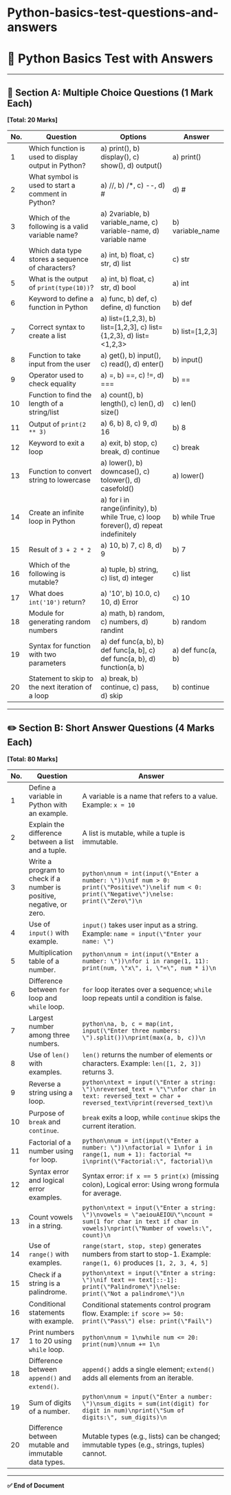 # Python-basics-test-questions-and-answers
# 📝 Python Basics Test with Answers

---

## 📌 Section A: Multiple Choice Questions (1 Mark Each)  
**[Total: 20 Marks]**

| **No.** | **Question** | **Options** | **Answer** |
|---------|--------------|-------------|------------|
| 1 | Which function is used to display output in Python? | a) print(), b) display(), c) show(), d) output() | a) print() |
| 2 | What symbol is used to start a comment in Python? | a) //, b) /*, c) --, d) # | d) # |
| 3 | Which of the following is a valid variable name? | a) 2variable, b) variable_name, c) variable-name, d) variable name | b) variable_name |
| 4 | Which data type stores a sequence of characters? | a) int, b) float, c) str, d) list | c) str |
| 5 | What is the output of `print(type(10))`? | a) int, b) float, c) str, d) bool | a) int |
| 6 | Keyword to define a function in Python | a) func, b) def, c) define, d) function | b) def |
| 7 | Correct syntax to create a list | a) list=(1,2,3), b) list=[1,2,3], c) list={1,2,3}, d) list=<1,2,3> | b) list=[1,2,3] |
| 8 | Function to take input from the user | a) get(), b) input(), c) read(), d) enter() | b) input() |
| 9 | Operator used to check equality | a) =, b) ==, c) !=, d) === | b) == |
| 10 | Function to find the length of a string/list | a) count(), b) length(), c) len(), d) size() | c) len() |
| 11 | Output of `print(2 ** 3)` | a) 6, b) 8, c) 9, d) 16 | b) 8 |
| 12 | Keyword to exit a loop | a) exit, b) stop, c) break, d) continue | c) break |
| 13 | Function to convert string to lowercase | a) lower(), b) downcase(), c) tolower(), d) casefold() | a) lower() |
| 14 | Create an infinite loop in Python | a) for i in range(infinity), b) while True, c) loop forever(), d) repeat indefinitely | b) while True |
| 15 | Result of `3 + 2 * 2` | a) 10, b) 7, c) 8, d) 9 | b) 7 |
| 16 | Which of the following is mutable? | a) tuple, b) string, c) list, d) integer | c) list |
| 17 | What does `int('10')` return? | a) '10', b) 10.0, c) 10, d) Error | c) 10 |
| 18 | Module for generating random numbers | a) math, b) random, c) numbers, d) randint | b) random |
| 19 | Syntax for function with two parameters | a) def func(a, b), b) def func[a, b], c) def func{a, b}, d) function(a, b) | a) def func(a, b) |
| 20 | Statement to skip to the next iteration of a loop | a) break, b) continue, c) pass, d) skip | b) continue |

---

## ✏️ Section B: Short Answer Questions (4 Marks Each)  
**[Total: 80 Marks]**

| **No.** | **Question** | **Answer** |
|---------|--------------|------------|
| 1 | Define a variable in Python with an example. | A variable is a name that refers to a value. Example: `x = 10` |
| 2 | Explain the difference between a list and a tuple. | A list is mutable, while a tuple is immutable. |
| 3 | Write a program to check if a number is positive, negative, or zero. | ```python\nnum = int(input(\"Enter a number: \"))\nif num > 0: print(\"Positive\")\nelif num < 0: print(\"Negative\")\nelse: print(\"Zero\")\n``` |
| 4 | Use of `input()` with example. | `input()` takes user input as a string. Example: `name = input(\"Enter your name: \")` |
| 5 | Multiplication table of a number. | ```python\nnum = int(input(\"Enter a number: \"))\nfor i in range(1, 11): print(num, \"x\", i, \"=\", num * i)\n``` |
| 6 | Difference between `for` loop and `while` loop. | `for` loop iterates over a sequence; `while` loop repeats until a condition is false. |
| 7 | Largest number among three numbers. | ```python\na, b, c = map(int, input(\"Enter three numbers: \").split())\nprint(max(a, b, c))\n``` |
| 8 | Use of `len()` with examples. | `len()` returns the number of elements or characters. Example: `len([1, 2, 3])` returns 3. |
| 9 | Reverse a string using a loop. | ```python\ntext = input(\"Enter a string: \")\nreversed_text = \"\"\nfor char in text: reversed_text = char + reversed_text\nprint(reversed_text)\n``` |
| 10 | Purpose of `break` and `continue`. | `break` exits a loop, while `continue` skips the current iteration. |
| 11 | Factorial of a number using `for` loop. | ```python\nnum = int(input(\"Enter a number: \"))\nfactorial = 1\nfor i in range(1, num + 1): factorial *= i\nprint(\"Factorial:\", factorial)\n``` |
| 12 | Syntax error and logical error examples. | Syntax error: `if x == 5 print(x)` (missing colon), Logical error: Using wrong formula for average. |
| 13 | Count vowels in a string. | ```python\ntext = input(\"Enter a string: \")\nvowels = \"aeiouAEIOU\"\ncount = sum(1 for char in text if char in vowels)\nprint(\"Number of vowels:\", count)\n``` |
| 14 | Use of `range()` with examples. | `range(start, stop, step)` generates numbers from start to stop-1. Example: `range(1, 6)` produces `[1, 2, 3, 4, 5]` |
| 15 | Check if a string is a palindrome. | ```python\ntext = input(\"Enter a string: \")\nif text == text[::-1]: print(\"Palindrome\")\nelse: print(\"Not a palindrome\")\n``` |
| 16 | Conditional statements with example. | Conditional statements control program flow. Example: `if score >= 50: print(\"Pass\") else: print(\"Fail\")` |
| 17 | Print numbers 1 to 20 using `while` loop. | ```python\nnum = 1\nwhile num <= 20: print(num)\nnum += 1\n``` |
| 18 | Difference between `append()` and `extend()`. | `append()` adds a single element; `extend()` adds all elements from an iterable. |
| 19 | Sum of digits of a number. | ```python\nnum = input(\"Enter a number: \")\nsum_digits = sum(int(digit) for digit in num)\nprint(\"Sum of digits:\", sum_digits)\n``` |
| 20 | Difference between mutable and immutable data types. | Mutable types (e.g., lists) can be changed; immutable types (e.g., strings, tuples) cannot. |

---

**✅ End of Document**
